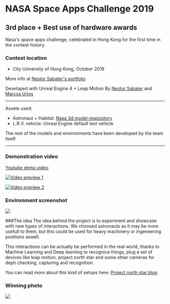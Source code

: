 # NASA Space Apps Challenge 2019
## 3rd place + Best use of hardware awards

Nasa's space apps challenge, celebrated in Hong Kong for the first time in the contest history. 

### Contest location
- City University of Hong Kong, October 2019

More info at [Nestor Sabater's portfolio](https://nsabater.com/nasa-space-apps-challenge-2019-3rd-place-award)

Developed with Unreal Engine 4 + Leap Motion
By [Nestor Sabater](https://nsabater.com)
and [Marcos Urios](https://marcosurios.com)

------------

Assets used:
- Astronaut + Habitat: [Nasa 3d model respository](https://nasa3d.arc.nasa.gov/models)
- L.R.V. vehicle: Unreal Engine default test vehicle

The rest of the models and environments have been developed by the team itself.

------------------------------------------  

### Demonstration video

[Youtube demo video](https://www.youtube.com/watch?v=2ytr35p4DNo)  

[![Video preview 1](https://j.gifs.com/ANk7j7.gif)](https://www.youtube.com/watch?v=2ytr35p4DNo)

[![Video preview 2](https://j.gifs.com/lx4mQ7.gif)](https://www.youtube.com/watch?v=2ytr35p4DNo)


### Environment screenshot
![](https://nsabater.com/wp-content/uploads/2019/10/Screenshot_44-1024x556.png)

###The idea
The idea behind the project is to experiment and showcase with new types of interactions. We choosed astronauts as it may be more usefull to them, but this could be used for heavy machinery or ingeneering positions aswell.

This interactions can be actually be performed in the real world, thanks to Machine Learning and Deep learning to recognice things, plug a set of devices like leap motion, project north star and some other cameras for deph checking, capturing and recognition.

You can read more about this kind of setups here: [Project north star blog](http://blog.leapmotion.com/north-star-open-source/)



### Winning photo
![](https://nsabater.com/wp-content/uploads/2019/10/1020_4-min-1024x768.jpg)
